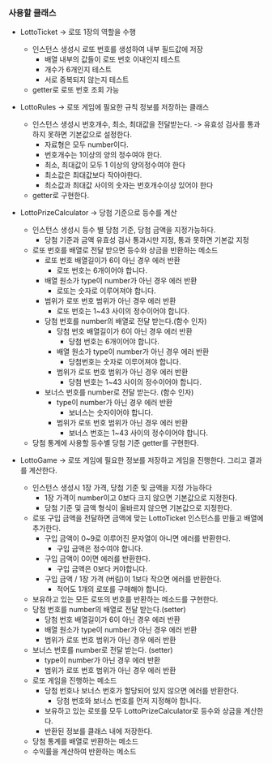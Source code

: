 ### 사용할 클래스

- LottoTicket -> 로또 1장의 역할을 수행
  - 인스턴스 생성시 로또 번호를 생성하여 내부 필드값에 저장
    - 배열 내부의 값들이 로또 번호 이내인지 테스트
    - 개수가 6개인지 테스트
    - 서로 중복되지 않는지 테스트
  - getter로 로또 번호 조회 가능


- LottoRules -> 로또 게임에 필요한 규칙 정보를 저장하는 클래스
  - 인스턴스 생성시 번호개수, 최소, 최대값을 전달받는다. -> 유효성 검사를 통과하지 못하면 기본값으로 설정한다.
    - 자료형은 모두 number이다.
    - 번호개수는 1이상의 양의 정수여야 한다.
    - 최소, 최대값이 모두 1 이상의 양의정수여야 한다
    - 최소값은 최대값보다 작아야한다.
    - 최소값과 최대값 사이의 숫자는 번호개수이상 있어야 한다
  - getter로 구현한다.


- LottoPrizeCalculator -> 당첨 기준으로 등수를 계산
  - 인스턴스 생성시 등수 별 당첨 기준, 당첨 금액을 지정가능하다.
    - 당첨 기준과 금액 유효성 검사 통과시만 지정, 통과 못하면 기본값 지정
  - 로또 번호를 배열로 전달 받으면 등수와 상금을 반환하는 메소드
    - 로또 번호 배열길이가 6이 아닌 경우 에러 반환 
      - 로또 번호는 6개이어야 합니다.
    - 배열 원소가 type이 number가 아닌 경우 에러 반환
      - 로또는 숫자로 이루어져야 합니다.
    - 범위가 로또 번호 범위가 아닌 경우 에러 반환
      - 로또 번호는 1~43 사이의 정수이어야 합니다.
    - 당첨 번호를 number의 배열로 전달 받는다.(함수 인자)
        - 당첨 번호 배열길이가 6이 아닌 경우 에러 반환
          - 당첨 번호는 6개이어야 합니다.
        - 배열 원소가 type이 number가 아닌 경우 에러 반환
          - 당첨번호는 숫자로 이루어져야 합니다.
        - 범위가 로또 번호 범위가 아닌 경우 에러 반환
          - 당첨 번호는 1~43 사이의 정수이어야 합니다.
    - 보너스 번호를 number로 전달 받는다. (함수 인자)
        - type이 number가 아닌 경우 에러 반환
          - 보너스는 숫자이어야 합니다.
        - 범위가 로또 번호 범위가 아닌 경우 에러 반환
          - 보너스 번호는 1~43 사이의 정수이어야 합니다.
  - 당첨 통계에 사용할 등수별 당첨 기준 getter를 구현한다.


- LottoGame -> 로또 게임에 필요한 정보를 저장하고 게임을 진행한다. 그리고 결과를 계산한다.
  - 인스턴스 생성시 1장 가격, 당첨 기준 및 금액을 지정 가능하다
    - 1장 가격이 number이고 0보다 크지 않으면 기본값으로 지정한다.
    - 당첨 기준 및 금액 형식이 올바르지 않으면 기본값으로 지정한다.
  - 로또 구입 금액을 전달하면 금액에 맞는 LottoTicket 인스턴스를 만들고 배열에 추가한다.
    - 구입 금액이 0~9로 이루어진 문자열이 아니면 에러를 반환한다.
      - 구입 금액은 정수여야 합니다.
    - 구입 금액이 0이면 에러를 반환한다.
      - 구입 금액은 0보다 커야합니다.
    - 구입 금액 / 1장 가격 (버림)이 1보다 작으면 에러를 반환한다.
      - 적어도 1개의 로또를 구매해야 합니다.
  - 보유하고 있는 모든 로또의 번호를 반환하는 메소드를 구현한다.
  - 당첨 번호를 number의 배열로 전달 받는다.(setter) 
      - 당첨 번호 배열길이가 6이 아닌 경우 에러 반환
      - 배열 원소가 type이 number가 아닌 경우 에러 반환
      - 범위가 로또 번호 범위가 아닌 경우 에러 반환
  - 보너스 번호를 number로 전달 받는다. (setter) 
      - type이 number가 아닌 경우 에러 반환
      - 범위가 로또 번호 범위가 아닌 경우 에러 반환
  - 로또 게임을 진행하는 메소드
    - 당첨 번호나 보너스 번호가 할당되어 있지 않으면 에러를 반환한다.
      - 당첨 번호와 보너스 번호를 먼저 지정해야 합니다.
    - 보유하고 있는 로또를 모두 LottoPrizeCalculator로 등수와 상금을 계산한다.
    - 반환된 정보를 클래스 내에 저장한다.
  - 당첨 통계를 배열로 반환하는 메소드
  - 수익률을 계산하여 반환하는 메소드
